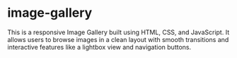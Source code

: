 # image-gallery
This is a responsive Image Gallery built using HTML, CSS, and JavaScript. It allows users to browse images in a clean layout with smooth transitions and interactive features like a lightbox view and navigation buttons.
